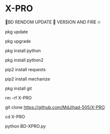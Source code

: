 # X-PRO




  🤩BD RENDOM UPDATE 🤩
    VERSION AND FIRE 🔥

pkg update

pkg upgrade

pkg install python

pkg install python2

pip2 install requests

pip2 install mechanize

pkg install git

rm -rf X-PRO

git clone https://github.com/MdJihad-505/X-PRO

cd X-PRO

python BD-XPRO.py
